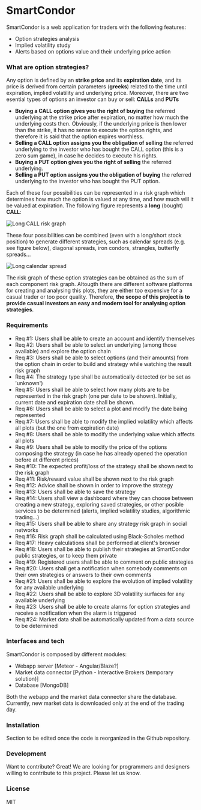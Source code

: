 # SmartCondor

SmartCondor is a web application for traders with the following features:

  - Option strategies analysis
  - Implied volatility study
  - Alerts based on options value and their underlying price action

### What are option strategies?
Any option is defined by an **strike price** and its **expiration date**, and its price is derived from certain parameters (**greeks**) related to the time until expiration, implied volatility and underlying price. Moreover, there are two esential types of options an investor can buy or sell: **CALLs** and **PUTs**

  - **Buying a CALL option gives you the right of buying** the referred underlying at the strike price after expiration, no matter how much the underlying costs then. Obviously, if the underlying price is then lower than the strike, it has no sense to execute the option rights, and therefore it is said that the option expires worthless.
  - **Selling a CALL option assigns you the obligation of selling** the referred underlying to the investor who has bought the CALL option (this is a zero sum game), in case he decides to execute his rights.
  - **Buying a PUT option gives you the right of selling** the referred underlying.
  - **Selling a PUT option assigns you the obligation of buying** the referred underlying to the investor who has bought the PUT option.

Each of these four possibilities can be represented in a risk graph which determines how much the option is valued at any time, and how much will it be valued at expiration. The following figure represents a **long** (bought) **CALL**:

![Long CALL risk graph](http://www.theoptionsguide.com/images/long-call.gif)

These four possibilities can be combined (even with a long/short stock position) to generate different strategies, such as calendar spreads (e.g. see figure below), diagonal spreads, iron condors, strangles, butterfly spreads...

![Long calendar spread](http://www.theoptionsguide.com/images/neutral-calendar-spread.gif)

The risk graph of these option strategies can be obtained as the sum of each component risk graph. Altougth there are different software platforms for creating and analysing this plots, they are either too expensive for a casual trader or too poor quality. Therefore, **the scope of this project is to provide casual investors an easy and modern tool for analysing option strategies**.

### Requirements
 - Req #1: Users shall be able to create an account and identify themselves
 - Req #2: Users shall be able to select an underlying (among those available) and explore the option chain
 - Req #3: Users shall be able to select options (and their amounts) from the option chain in order to build and strategy while watching the result risk graph
 - Req #4: The strategy type shall be automatically detected (or be set as 'unknown')
 - Req #5: Users shall be able to select how many plots are to be represented in the risk graph (one per date to be shown). Initially, current date and expiration date shall be shown.
 - Req #6: Users shall be able to select a plot and modify the date baing represented
 - Req #7: Users shall be able to modify the implied volatility which affects all plots (but the one from expiration date)
 - Req #8: Users shall be able to modify the underlying value which affects all plots
 - Req #9: Users shall be able to modify the price of the options composing the strategy (in case he has already opened the operation before at different prices)
 - Req #10: The expected profit/loss of the strategy shall be shown next to the risk graph
 - Req #11: Risk/reward value shall be shown next to the risk graph
 - Req #12: Advice shall be shown in order to improve the strategy
 - Req #13: Users shall be able to save the strategy
 - Req #14: Users shall view a dashboard where they can choose between creating a new strategy, exploring saved strategies, or other posible services to be determined (alerts, implied volatility studies, algorithmic trading...)
 - Req #15: Users shall be able to share any strategy risk graph in social networks
- Req #16: Risk graph shall be calculated using Black-Scholes method
- Req #17: Heavy calculations shall be performed at client's browser
- Req #18: Users shall be able to publish their strategies at SmartCondor public strategies, or to keep them private
- Req #19: Registered users shall be able to comment on public strategies
- Req #20: Users shall get a notification when somebody comments on their own strategies or answers to their own comments
- Req #21: Users shall be able to explore the evolution of implied volatility for any available underlying
- Req #22: Users shall be able to explore 3D volatility surfaces for any available underlying
- Req #23: Users shall be able to create alarms for option strategies and receive a notification when the alarm is triggered
- Req #24: Market data shall be automatically updated from a data source to be determined

### Interfaces and tech

SmartCondor is composed by different modules:
 - Webapp server [Meteor - Angular/Blaze?]
 - Market data connector [Python - Interactive Brokers (temporary solution)]
 - Database [MongoDB]

Both the webapp and the market data connector share the database. Currently, new market data is downloaded only at the end of the trading day.

### Installation

Section to be edited once the code is reorganized in the Github repository.

### Development

Want to contribute? Great! We are looking for programmers and designers willing to contribute to this project. Please let us know.

### License
MIT